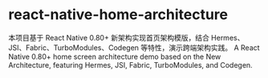 # react-native-home-architecture
本项目基于 React Native 0.80+ 新架构实现首页架构模版，结合 Hermes、JSI、Fabric、TurboModules、Codegen 等特性，演示跨端架构实践。  A React Native 0.80+ home screen architecture demo based on the New Architecture, featuring Hermes, JSI, Fabric, TurboModules, and Codegen.
